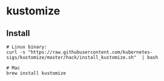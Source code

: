 # kustomize

## Install
```
# Linux binary:
curl -s "https://raw.githubusercontent.com/kubernetes-sigs/kustomize/master/hack/install_kustomize.sh"  | bash

# Mac
brew install kustomize
```


